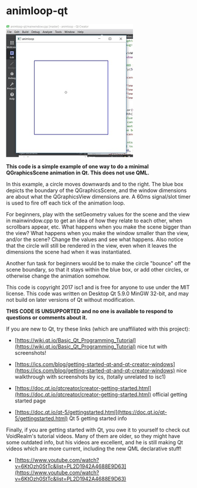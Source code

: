 # animloop-qt

![alt text](animloop-qt-1.jpg "animloop-qt screenshot")

**This code is a simple example of one way to do a minimal QGraphicsScene animation in Qt.  This does not use QML.**

In this example, a circle moves downwards and to the right.  The blue box depicts the boundary of the QGraphicsScene, and the window dimensions are about what the QGraphicsView dimensions are.  A 60ms signal/slot timer is used to fire off each tick of the animation loop.  

For beginners, play with the setGeometry values for the scene and the view in mainwindow.cpp to get an idea of how they relate to each other, when scrollbars appear, etc.  What happens when you make the scene bigger than the view?  What happens when you make the window smaller than the view, and/or the scene?  Change the values and see what happens.  Also notice that the circle will still be rendered in the view, even when it leaves the dimensions the scene had when it was instantiated.

Another fun task for beginners would be to make the circle "bounce" off the scene boundary, so that it stays within the blue box, or add other circles, or otherwise change the animation somehow.

This code is copyright 2017 isc1 and is free for anyone to use under the MIT license.  This code was written on Desktop Qt 5.9.0 MinGW 32-bit, and may not build on later versions of Qt without modification.

**THIS CODE IS UNSUPPORTED and no one is available to respond to questions or comments about it.**

If you are new to Qt, try these links (which are unaffiliated with this project):
* [https://wiki.qt.io/Basic_Qt_Programming_Tutorial](https://wiki.qt.io/Basic_Qt_Programming_Tutorial) nice tut with screenshots!

* [https://ics.com/blog/getting-started-qt-and-qt-creator-windows](https://ics.com/blog/getting-started-qt-and-qt-creator-windows) nice walkthrough with screenshots by ics, (totally unrelated to isc1)

* [https://doc.qt.io/qtcreator/creator-getting-started.html](https://doc.qt.io/qtcreator/creator-getting-started.html) official getting started page

* [https://doc.qt.io/qt-5/gettingstarted.html](https://doc.qt.io/qt-5/gettingstarted.html) Qt 5 getting started info

Finally, if you are getting started with Qt, you owe it to yourself to check out VoidRealm's tutorial videos.  Many of them are older, so they might have some outdated info, but his videos are excellent, and he is still making Qt videos which are more current, including the new QML declarative stuff!

* [https://www.youtube.com/watch?v=6KtOzh0StTc&list=PL2D1942A4688E9D63](https://www.youtube.com/watch?v=6KtOzh0StTc&list=PL2D1942A4688E9D63)